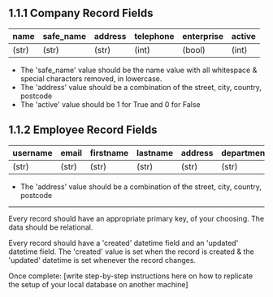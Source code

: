 ## 1.1.1 Company Record Fields
| name   | safe_name | address | telephone | enterprise | active |
|--------|-----------|---------|-----------|------------|--------|
| (str)  | (str)     | (str)   | (int)     | (bool)     | (int)  |

- The 'safe_name' value should be the name value with all whitespace & special characters removed, in lowercase.
- The 'address' value should be a combination of the street, city, country, postcode
- The 'active' value should be 1 for True and 0 for False

## 1.1.2 Employee Record Fields
| username | email | firstname | lastname | address | department | job   |
|----------|-------|-----------|----------|---------|------------|-------|
| (str)    | (str) | (str)     | (str)    | (str)   | (str)      | (str) |

- The 'address' value should be a combination of the street, city, country, postcode

------

Every record should have an appropriate primary key, of your choosing.
The data should be relational.

Every record should have a 'created' datetime field and an 'updated' datetime field.
The 'created' value is set when the record is created & the 'updated' datetime is set whenever the record changes.


Once complete:
[write step-by-step instructions here on how to replicate the setup of your local database on another machine]
